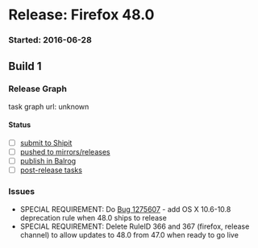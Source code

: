# Release: Firefox 48.0

### Started: 2016-06-28

## Build 1

### Release Graph
task graph url: unknown

#### Status
- [ ] [submit to Shipit](https://wiki.mozilla.org/Release:Release_Automation_on_Mercurial:Starting_a_Release#Submit_to_Ship_It)
- [ ] [pushed to mirrors/releases](../how-tos/relpro.md#2-push-to-releases-dir-mirrors)
- [ ] [publish in Balrog](../how-tos/relpro.md#3-publish-in-balrog)
- [ ] [post-release tasks](../how-tos/relpro.md#4-post-release-step)

### Issues
- SPECIAL REQUIREMENT: Do [Bug 1275607](https://bugzil.la/1275607) - add OS X 10.6-10.8 deprecation rule when 48.0 ships to release
- SPECIAL REQUIREMENT: Delete RuleID 366 and 367 (firefox, release channel) to allow updates to 48.0 from 47.0 when ready to go live


